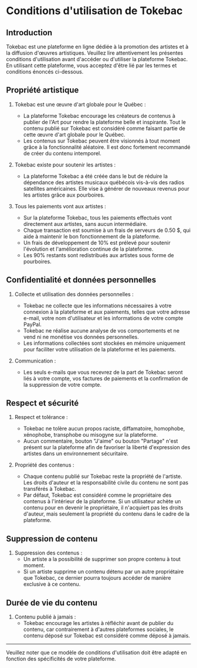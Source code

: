 # Conditions d'utilisation de Tokebac

## Introduction

Tokebac est une plateforme en ligne dédiée à la promotion des artistes et à la diffusion d'œuvres artistiques. Veuillez lire attentivement les présentes conditions d'utilisation avant d'accéder ou d'utiliser la plateforme Tokebac. En utilisant cette plateforme, vous acceptez d'être lié par les termes et conditions énoncés ci-dessous.

## Propriété artistique

1. Tokebac est une œuvre d'art globale pour le Québec :
   - La plateforme Tokebac encourage les créateurs de contenus à publier de l'Art pour rendre la plateforme belle et inspirante. Tout le contenu publié sur Tokebac est considéré comme faisant partie de cette œuvre d'art globale pour le Québec.
   - Les contenus sur Tokebac peuvent être visionnés à tout moment grâce à la fonctionnalité aléatoire. Il est donc fortement recommandé de créer du contenu intemporel.

2. Tokebac existe pour soutenir les artistes :
   - La plateforme Tokebac a été créée dans le but de réduire la dépendance des artistes musicaux québécois vis-à-vis des radios satellites américaines. Elle vise à générer de nouveaux revenus pour les artistes grâce aux pourboires.

3. Tous les paiements vont aux artistes :
   - Sur la plateforme Tokebac, tous les paiements effectués vont directement aux artistes, sans aucun intermédiaire.
   - Chaque transaction est soumise à un frais de serveurs de 0.50 $, qui aide à maintenir le bon fonctionnement de la plateforme.
   - Un frais de développement de 10% est prélevé pour soutenir l'évolution et l'amélioration continue de la plateforme.
   - Les 90% restants sont redistribués aux artistes sous forme de pourboires.

## Confidentialité et données personnelles

1. Collecte et utilisation des données personnelles :
   - Tokebac ne collecte que les informations nécessaires à votre connexion à la plateforme et aux paiements, telles que votre adresse e-mail, votre nom d'utilisateur et les informations de votre compte PayPal.
   - Tokebac ne réalise aucune analyse de vos comportements et ne vend ni ne monétise vos données personnelles.
   - Les informations collectées sont stockées en mémoire uniquement pour faciliter votre utilisation de la plateforme et les paiements.

2. Communication :
   - Les seuls e-mails que vous recevrez de la part de Tokebac seront liés à votre compte, vos factures de paiements et la confirmation de la suppression de votre compte.

## Respect et sécurité

1. Respect et tolérance :
   - Tokebac ne tolère aucun propos raciste, diffamatoire, homophobe, xénophobe, transphobe ou misogyne sur la plateforme.
   - Aucun commentaire, bouton "J'aime" ou bouton "Partage" n'est présent sur la plateforme afin de favoriser la liberté d'expression des artistes dans un environnement sécuritaire.

2. Propriété des contenus :
   - Chaque contenu publié sur Tokebac reste la propriété de l'artiste. Les droits d'auteur et la responsabilité civile du contenu ne sont pas transférés à Tokebac.
   - Par défaut, Tokebac est considéré comme le propriétaire des contenus à l'intérieur de la plateforme. Si un utilisateur achète un contenu pour en devenir le propriétaire, il n'acquiert pas les droits d'auteur, mais seulement la propriété du contenu dans le cadre de la plateforme.

## Suppression de contenu

1. Suppression des contenus :
   - Un artiste a la possibilité de supprimer son propre contenu à tout moment.
   - Si un artiste supprime un contenu détenu par un autre propriétaire que Tokebac, ce dernier pourra toujours accéder de manière exclusive à ce contenu.

## Durée de vie du contenu

1. Contenu publié à jamais :
   - Tokebac encourage les artistes à réfléchir avant de publier du contenu, car contrairement à d'autres plateformes sociales, le contenu déposé sur Tokebac est considéré comme déposé à jamais.

---

Veuillez noter que ce modèle de conditions d'utilisation doit être adapté en fonction des spécificités de votre plateforme.
